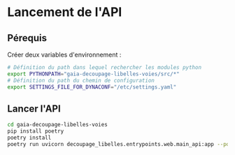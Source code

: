 # Lancement de l'API

## Pérequis

Créer deux variables d'environnement :

```bash
# Définition du path dans lequel rechercher les modules python
export PYTHONPATH="gaia-decoupage-libelles-voies/src/*"
# Définition du path du chemin de configuration
export SETTINGS_FILE_FOR_DYNACONF="/etc/settings.yaml"
```

## Lancer l'API

```bash
cd gaia-decoupage-libelles-voies
pip install poetry
poetry install
poetry run uvicorn decoupage_libelles.entrypoints.web.main_api:app --port 8000 --reload
```